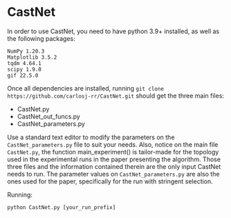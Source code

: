 # CastNet
In order to use CastNet, you need to have python 3.9+ installed, as well as the following packages:

```
NumPy 1.20.3  
Matplotlib 3.5.2  
tqdm 4.64.1  
scipy 1.9.0  
gif 22.5.0
```
Once all dependencies are installed, running `git clone https://github.com/carlosj-rr/CastNet.git` should get the three main files: 
* CastNet.py
* CastNet_out_funcs.py
* CastNet_parameters.py
 
Use a standard text editor to modify the parameters on the ```CastNet_parameters.py``` file to suit your needs. Also, notice on the main file ```CastNet.py```, the function main_experiment() is tailor-made for the topology used in the experimental runs in the paper presenting the algorithm. Those three files and the information contained therein are the only input CastNet needs to run. The parameter values on ```CastNet_parameters.py``` are also the ones used for the paper, specifically for the run with stringent selection.

Running:

```python CastNet.py [your_run_prefix]```
